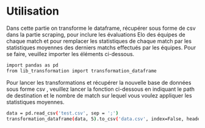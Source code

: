# Utilisation

Dans cette partie on transforme le dataframe, récupérer sous forme de csv dans la partie scraping, pour inclure les évaluations Elo des équipes de chaque match et pour remplacer les statistiques de chaque match par les statistiques moyennes des derniers matchs effectués par les équipes. Pour se faire, veuillez importer les éléments ci-dessous.
```bash
import pandas as pd
from lib_transformation import transformation_dataframe
```

Pour lancer les transformations et récupérer la nouvelle base de données sous forme csv , veuillez lancer la fonction ci-dessous en indiquant le path de destination et le nombre de match sur lequel vous voulez appliquer les statistiques moyennes.
```bash
data = pd.read_csv('test.csv', sep = ';')
transformation_dataframe(data, 5).to_csv('data.csv', index=False, header=True,sep=';',encoding='utf-8-sig')
```
